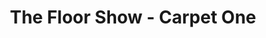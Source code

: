 ---
title: "The Floor Show - Carpet One"
url: /lynchburg/the-floor-show-carpet-one/
shop: carpet
---